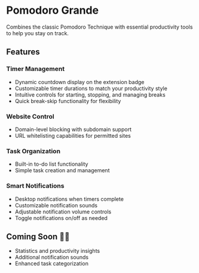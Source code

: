 # Pomodoro Grande

Combines the classic Pomodoro Technique with essential productivity tools to help you stay on track.

## Features

### Timer Management

- Dynamic countdown display on the extension badge
- Customizable timer durations to match your productivity style
- Intuitive controls for starting, stopping, and managing breaks
- Quick break-skip functionality for flexibility

### Website Control

- Domain-level blocking with subdomain support
- URL whitelisting capabilities for permitted sites

### Task Organization

- Built-in to-do list functionality
- Simple task creation and management

### Smart Notifications

- Desktop notifications when timers complete
- Customizable notification sounds
- Adjustable notification volume controls
- Toggle notifications on/off as needed

## Coming Soon 🎉🎊

- Statistics and productivity insights
- Additional notification sounds
- Enhanced task categorization
